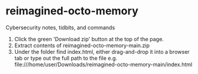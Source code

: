 # reimagined-octo-memory
Cybersecurity notes, tidbits, and commands


1. Click the green 'Download zip' button at the top of the page.
2. Extract contents of reimagined-octo-memory-main.zip
3. Under the folder find index.html, either drag-and-drop it into a browser tab or type out the full path to the file
e.g. file:///home/user/Downloads/reimagined-octo-memory-main/index.html
